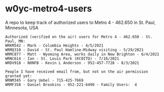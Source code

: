 # w0yc-metro4-users
A repo to keep track of authorized users to Metro 4 - 462.650 in St. Paul, Minnesota, USA

`````
Authorized (verified on the air) users for Metro 4 - 462.650 - St. Paul, MN:
WRKM542 - Mark - Columbia Heights - 4/5/2021
WRMQ310 - David - St. Paul Hamline-Midway visiting - 5/29/2021
WRMC877 - Matt - Wyoming Area, works daily in New Brighton - 6/4/2021
WRNC614 - Ian - St. Louis Park (KC0ITQ) - 7/16/2021
WRDV918 - N0NFB - Kevin L Anderson - 952-457-7728 - 8/3/2021
`````

`````
People I have received email from, but not on the air permission granted yet:
WRNM345 - Gary Uebel - 715-425-7669
WRMF358 - Daniel Brookins - 952-221-6490 - Family Users:  4
`````
